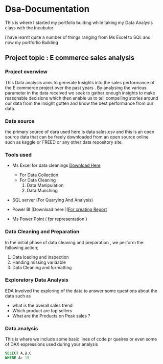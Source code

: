 # Dsa-Documentation

This is where I started my portfolio bulding while taking my Data Analysis class with the Incubutor

i have learnt quite a number of things ranging from Ms Excel to SQL and now my portforlio Building 

## Project topic : E commerce sales analysis 

### Project overwiew 

This Data analysis aims to generate Insights into the sales performance 
of the E commerce project over the past years . By analysing the various parameter in the data received we seek to gather enough insights to make reasonable decisions which then enable us to tell compelling stories around our data from the insight gotten and know the best performance from our data. 

### Data source 
the primary source of dara used here is data sales.csv and this is an open source data that can be freely downloaded from an open source online such as kaggle or FREED or any other data repository site.

### Tools used 
- Ms Excel for  data cleanings [Download Here](http//;microsoft.com)
  - For Data Collection
  - For Data Cleaning
    1. Data Manipulation
    2. Data Munching 


- SQL server (For Quarying And Analysis) 
- Power BI [Download here ]([For creating Report](http://www.microsoft.com/en-us/download/details.aspx?id=58494)
- Ms Power Point ( fpr representation )

### Data Cleaning and Preparation

In the initial phase of data cleaning and preparation , we perform the following action; 
1. Data loading and inspection
2. Handing missing variaable
3. Data Cleaning and formatting

### Exploratory Data Analysis

EDA Involved the exploring of the data to answer some questions about the data such as 
- what is the overall sales trend
- Which product are top sellers
- What are the Products on Peak sales ?

### Data analysis 

This is where we include some basic lines of code pr queires  or even some of  DAX expressions used during your analysis

``` SQL
SELECT A,B,C
WHERE A> 15 




